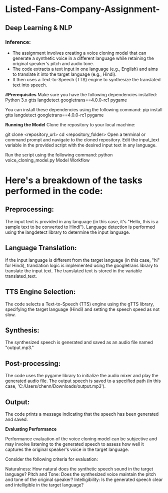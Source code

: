 # Listed-Fans-Company-Assignment-
## Deep Learning &amp; NLP
### Inference:

* The assignment involves creating a voice cloning model that can generate a synthetic voice in a different language while retaining the original speaker's pitch and audio tone.
* The code extracts a text input in one language (e.g., English) and aims to translate it into the target language (e.g., Hindi).
* It then uses a Text-to-Speech (TTS) engine to synthesize the translated text into speech.

**#Prerequisites**
Make sure you have the following dependencies installed:
Python 3.x
gtts
langdetect
googletrans==4.0.0-rc1
pygame

You can install these dependencies using the following command:
pip install gtts langdetect googletrans==4.0.0-rc1 pygame

**Running the Model**
Clone the repository to your local machine:

git clone <repository_url>
cd <repository_folder>
Open a terminal or command prompt and navigate to the cloned repository.
Edit the input_text variable in the provided script with the desired input text in any language.

Run the script using the following command:
python voice_cloning_model.py
Model Workflow

# Here's a breakdown of the tasks performed in the code:

## Preprocessing:

The input text is provided in any language (in this case, it's "Hello, this is a sample text to be converted to Hindi").
Language detection is performed using the langdetect library to determine the input language.

## Language Translation:

If the input language is different from the target language (in this case, "hi" for Hindi), translation logic is implemented using the googletrans library to translate the input text.
The translated text is stored in the variable translated_text.

## TTS Engine Selection:

The code selects a Text-to-Speech (TTS) engine using the gTTS library, specifying the target language (Hindi) and setting the speech speed as not slow.

## Synthesis:

The synthesized speech is generated and saved as an audio file named "output.mp3."

## Post-processing:

The code uses the pygame library to initialize the audio mixer and play the generated audio file.
The output speech is saved to a specified path (in this case, 'C:/Users/chenn/Downloads/output.mp3').

## Output:

The code prints a message indicating that the speech has been generated and saved.

**Evaluating Performance**

Performance evaluation of the voice cloning model can be subjective and may involve listening to the generated speech to assess how well it captures the original speaker's voice in the target language.

Consider the following criteria for evaluation:

Naturalness: How natural does the synthetic speech sound in the target language?
Pitch and Tone: Does the synthesized voice maintain the pitch and tone of the original speaker?
Intelligibility: Is the generated speech clear and intelligible in the target language?
